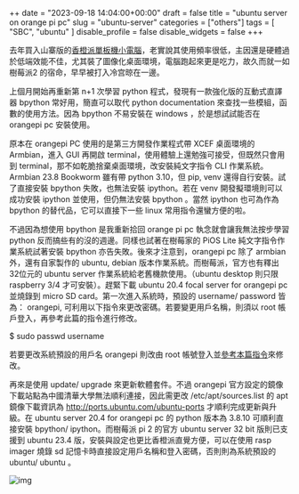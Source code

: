 ++
date = "2023-09-18 14:04:00+00:00"
draft = false
title = "ubuntu server on orange pi pc"
slug = "ubuntu-server"
categories = ["others"]
tags = [
  "SBC",
  "ubuntu"
  ]
disable_profile = false
disable_widgets = false
+++

去年買入山寨版的[香橙派單板機小電腦](https://blog.jxtsai.info/post/orangepi/)，老實說其使用頻率很低，主因還是硬體過於低端效能不佳，尤其裝了圖像化桌面環境，電腦跑起來更是吃力，故久而就一如樹莓派2 的宿命，早早被打入冷宫晾在一邊。

上個月開始再重新第 n+1 次學習 python 程式，發現有一款強化版的互動式直譯器 bpython 常好用，簡直可以取代 python documentation 來查找一些模組，函數的使用方法。因為 bpython 不易安裝在 windows ，於是想試試能否在 orangepi pc 安裝使用。

原本在 orangepi PC 使用的是第三方開發作業程式帶 XCEF 桌面環境的 Armbian，進入 GUI 再開啟 terminal，使用體驗上還勉強可接受，但既然只會用到 terminal，那不如乾脆捨棄桌面環境，改安裝純文字指令 CLI 作業系統。Armbian  23.8 Bookworm 雖有帶 python 3.10，但 pip, venv 還得自行安裝。試了直接安裝 bpython 失敗，也無法安裝 ipython。若在 venv 開發擬環境則可以成功安裝 ipython 並使用，但仍無法安裝 bpython 。當然 ipython 也可為作為bpython 的替代品，它可以直接下一些 linux 常用指令還蠻方便的啦。

不過因為想使用 bpython 是我重新拾回 orange pi pc 執念就會讓我無法按步學習 python 反而搞些有的沒的週邊。同樣也試著在樹莓家的 PiOS Lite 純文字指令作業系統試著安裝 bpython 亦告失敗。後來才注意到，orangepi pc 除了 armbian 外，還有自家製作的 ubuntu, debian 版本作業系統。而樹莓派，官方也有釋出 32位元的 ubuntu server 作業系統給老舊機款使用。（ubuntu desktop 則只限 raspberry 3/4 才可安裝）。趕緊下載 ubuntu 20.4 focal server for orangepi pc 並燒錄到 micro SD card。第一次進入系統時，預設的 username/ password 皆為： orangepi, 可利用以下指令來更改密碼。若要變更用戶名稱，則須以 root 帳戶登入，再參考此篇的指令進行修改。 

$ sudo passwd username

若要更改系統預設的用戶名 orangepi 則改由 root 帳號登入並[參考本篇指令](https://learnubuntu.com/change-username/)來修改。

再來是使用 update/ upgrade 來更新軟體套件。不過  orangepi  官方設定的鏡像下載站點為中國清華大學無法順利連接，因此需更改 /etc/apt/sources.list 的 apt 鏡像下載資訊為 http://ports.ubuntu.com/ubuntu-ports  才順利完成更新與升級。在 ubuntu server 20.4 for orangepi pc 的 python 版本為 3.8.10 可順利直接安裝 bpython/ ipython。而樹莓派 pi 2 的官方 ubuntu server 32 bit 版則已支援到 ubuntu 23.4 版，安裝與設定也更比香橙派直覺方便，可以在使用 rasp imager 燒錄 sd 記憶卡時直接設定用戶名稱和登入密碼，否則則為系統預設的 ubuntu/  ubuntu 。

![img](https://i.imgur.com/5VM1N5r.jpg)